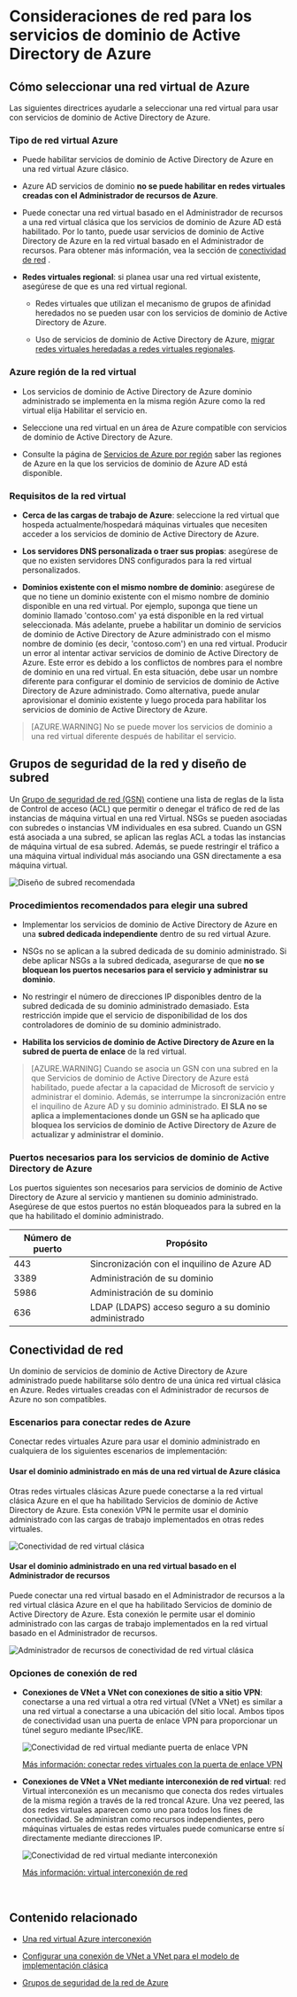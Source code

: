 <properties
    pageTitle="Servicios de dominio de Azure AD: Directrices de las redes | Microsoft Azure"
    description="Consideraciones de red para servicios de dominio de Azure Active Directory"
    services="active-directory-ds"
    documentationCenter=""
    authors="mahesh-unnikrishnan"
    manager="stevenpo"
    editor="curtand"/>

<tags
    ms.service="active-directory-ds"
    ms.workload="identity"
    ms.tgt_pltfrm="na"
    ms.devlang="na"
    ms.topic="article"
    ms.date="10/18/2016"
    ms.author="maheshu"/>

# <a name="networking-considerations-for-azure-ad-domain-services"></a>Consideraciones de red para los servicios de dominio de Active Directory de Azure

## <a name="how-to-select-an-azure-virtual-network"></a>Cómo seleccionar una red virtual de Azure
Las siguientes directrices ayudarle a seleccionar una red virtual para usar con servicios de dominio de Active Directory de Azure.

### <a name="type-of-azure-virtual-network"></a>Tipo de red virtual Azure

- Puede habilitar servicios de dominio de Active Directory de Azure en una red virtual Azure clásico.

- Azure AD servicios de dominio **no se puede habilitar en redes virtuales creadas con el Administrador de recursos de Azure**.

- Puede conectar una red virtual basado en el Administrador de recursos a una red virtual clásica que los servicios de dominio de Azure AD está habilitado. Por lo tanto, puede usar servicios de dominio de Active Directory de Azure en la red virtual basado en el Administrador de recursos. Para obtener más información, vea la sección de [conectividad de red](active-directory-ds-networking.md#network-connectivity) .

- **Redes virtuales regional**: si planea usar una red virtual existente, asegúrese de que es una red virtual regional.

    - Redes virtuales que utilizan el mecanismo de grupos de afinidad heredados no se pueden usar con los servicios de dominio de Active Directory de Azure.

    - Uso de servicios de dominio de Active Directory de Azure, [migrar redes virtuales heredadas a redes virtuales regionales](../virtual-network/virtual-networks-migrate-to-regional-vnet.md).


### <a name="azure-region-for-the-virtual-network"></a>Azure región de la red virtual

- Los servicios de dominio de Active Directory de Azure dominio administrado se implementa en la misma región Azure como la red virtual elija Habilitar el servicio en.

- Seleccione una red virtual en un área de Azure compatible con servicios de dominio de Active Directory de Azure.

- Consulte la página de [Servicios de Azure por región](https://azure.microsoft.com/regions/#services/) saber las regiones de Azure en la que los servicios de dominio de Azure AD está disponible.


### <a name="requirements-for-the-virtual-network"></a>Requisitos de la red virtual

- **Cerca de las cargas de trabajo de Azure**: seleccione la red virtual que hospeda actualmente/hospedará máquinas virtuales que necesiten acceder a los servicios de dominio de Active Directory de Azure.

- **Los servidores DNS personalizada o traer sus propias**: asegúrese de que no existen servidores DNS configurados para la red virtual personalizados.

- **Dominios existente con el mismo nombre de dominio**: asegúrese de que no tiene un dominio existente con el mismo nombre de dominio disponible en una red virtual. Por ejemplo, suponga que tiene un dominio llamado 'contoso.com' ya está disponible en la red virtual seleccionada. Más adelante, pruebe a habilitar un dominio de servicios de dominio de Active Directory de Azure administrado con el mismo nombre de dominio (es decir, 'contoso.com') en una red virtual. Producir un error al intentar activar servicios de dominio de Active Directory de Azure. Este error es debido a los conflictos de nombres para el nombre de dominio en una red virtual. En esta situación, debe usar un nombre diferente para configurar el dominio de servicios de dominio de Active Directory de Azure administrado. Como alternativa, puede anular aprovisionar el dominio existente y luego proceda para habilitar los servicios de dominio de Active Directory de Azure.

> [AZURE.WARNING] No se puede mover los servicios de dominio a una red virtual diferente después de habilitar el servicio.


## <a name="network-security-groups-and-subnet-design"></a>Grupos de seguridad de la red y diseño de subred
Un [Grupo de seguridad de red (GSN)](../virtual-network/virtual-networks-nsg.md) contiene una lista de reglas de la lista de Control de acceso (ACL) que permitir o denegar el tráfico de red de las instancias de máquina virtual en una red Virtual. NSGs se pueden asociadas con subredes o instancias VM individuales en esa subred. Cuando un GSN está asociada a una subred, se aplican las reglas ACL a todas las instancias de máquina virtual de esa subred. Además, se puede restringir el tráfico a una máquina virtual individual más asociando una GSN directamente a esa máquina virtual.

![Diseño de subred recomendada](./media/active-directory-domain-services-design-guide/vnet-subnet-design.png)


### <a name="best-practices-for-choosing-a-subnet"></a>Procedimientos recomendados para elegir una subred
- Implementar los servicios de dominio de Active Directory de Azure en una **subred dedicada independiente** dentro de su red virtual Azure.

- NSGs no se aplican a la subred dedicada de su dominio administrado. Si debe aplicar NSGs a la subred dedicada, asegurarse de que **no se bloquean los puertos necesarios para el servicio y administrar su dominio**.

- No restringir el número de direcciones IP disponibles dentro de la subred dedicada de su dominio administrado demasiado. Esta restricción impide que el servicio de disponibilidad de los dos controladores de dominio de su dominio administrado.

- **Habilita los servicios de dominio de Active Directory de Azure en la subred de puerta de enlace** de la red virtual.


> [AZURE.WARNING] Cuando se asocia un GSN con una subred en la que Servicios de dominio de Active Directory de Azure está habilitado, puede afectar a la capacidad de Microsoft de servicio y administrar el dominio. Además, se interrumpe la sincronización entre el inquilino de Azure AD y su dominio administrado. **El SLA no se aplica a implementaciones donde un GSN se ha aplicado que bloquea los servicios de dominio de Active Directory de Azure de actualizar y administrar el dominio.**


### <a name="ports-required-for-azure-ad-domain-services"></a>Puertos necesarios para los servicios de dominio de Active Directory de Azure
Los puertos siguientes son necesarios para servicios de dominio de Active Directory de Azure al servicio y mantienen su dominio administrado. Asegúrese de que estos puertos no están bloqueados para la subred en la que ha habilitado el dominio administrado.

| Número de puerto | Propósito |
|---|---|
| 443 | Sincronización con el inquilino de Azure AD |
| 3389 | Administración de su dominio |
| 5986 | Administración de su dominio |
| 636 | LDAP (LDAPS) acceso seguro a su dominio administrado |



## <a name="network-connectivity"></a>Conectividad de red
Un dominio de servicios de dominio de Active Directory de Azure administrado puede habilitarse sólo dentro de una única red virtual clásica en Azure. Redes virtuales creadas con el Administrador de recursos de Azure no son compatibles.


### <a name="scenarios-for-connecting-azure-networks"></a>Escenarios para conectar redes de Azure
Conectar redes virtuales Azure para usar el dominio administrado en cualquiera de los siguientes escenarios de implementación:

#### <a name="use-the-managed-domain-in-more-than-one-azure-classic-virtual-network"></a>Usar el dominio administrado en más de una red virtual de Azure clásica
Otras redes virtuales clásicas Azure puede conectarse a la red virtual clásica Azure en el que ha habilitado Servicios de dominio de Active Directory de Azure. Esta conexión VPN le permite usar el dominio administrado con las cargas de trabajo implementados en otras redes virtuales.

![Conectividad de red virtual clásica](./media/active-directory-domain-services-design-guide/classic-vnet-connectivity.png)

#### <a name="use-the-managed-domain-in-a-resource-manager-based-virtual-network"></a>Usar el dominio administrado en una red virtual basado en el Administrador de recursos
Puede conectar una red virtual basado en el Administrador de recursos a la red virtual clásica Azure en el que ha habilitado Servicios de dominio de Active Directory de Azure. Esta conexión le permite usar el dominio administrado con las cargas de trabajo implementados en la red virtual basado en el Administrador de recursos.

![Administrador de recursos de conectividad de red virtual clásica](./media/active-directory-domain-services-design-guide/classic-arm-vnet-connectivity.png)


### <a name="network-connection-options"></a>Opciones de conexión de red

- **Conexiones de VNet a VNet con conexiones de sitio a sitio VPN**: conectarse a una red virtual a otra red virtual (VNet a VNet) es similar a una red virtual a conectarse a una ubicación del sitio local. Ambos tipos de conectividad usan una puerta de enlace VPN para proporcionar un túnel seguro mediante IPsec/IKE.

    ![Conectividad de red virtual mediante puerta de enlace VPN](./media/active-directory-domain-services-design-guide/vnet-connection-vpn-gateway.jpg)

    [Más información: conectar redes virtuales con la puerta de enlace VPN](../vpn-gateway/virtual-networks-configure-vnet-to-vnet-connection.md)


- **Conexiones de VNet a VNet mediante interconexión de red virtual**: red Virtual interconexión es un mecanismo que conecta dos redes virtuales de la misma región a través de la red troncal Azure. Una vez peered, las dos redes virtuales aparecen como uno para todos los fines de conectividad. Se administran como recursos independientes, pero máquinas virtuales de estas redes virtuales puede comunicarse entre sí directamente mediante direcciones IP.

    ![Conectividad de red virtual mediante interconexión](./media/active-directory-domain-services-design-guide/vnet-peering.png)

    [Más información: virtual interconexión de red](../virtual-network/virtual-network-peering-overview.md)



<br>

## <a name="related-content"></a>Contenido relacionado

- [Una red virtual Azure interconexión](../virtual-network/virtual-network-peering-overview.md)

- [Configurar una conexión de VNet a VNet para el modelo de implementación clásica](../vpn-gateway/virtual-networks-configure-vnet-to-vnet-connection.md)

- [Grupos de seguridad de la red de Azure](../virtual-network/virtual-networks-nsg.md)
